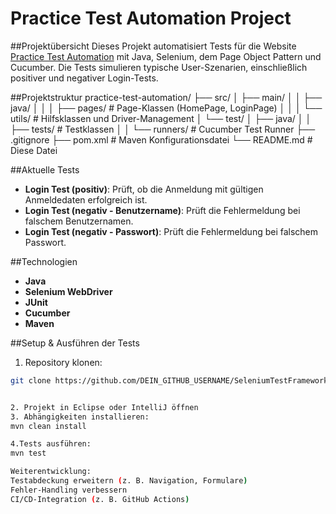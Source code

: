 # Practice Test Automation Project

##Projektübersicht
Dieses Projekt automatisiert Tests für die Website [Practice Test Automation](https://practicetestautomation.com) mit Java, Selenium, dem Page Object Pattern und Cucumber. Die Tests simulieren typische User-Szenarien, einschließlich positiver und negativer Login-Tests.

##Projektstruktur
practice-test-automation/
├── src/
│   ├── main/
│   │   ├── java/
│   │   │   ├── pages/              # Page-Klassen (HomePage, LoginPage)
│   │   │   └── utils/              # Hilfsklassen und Driver-Management
│   └── test/
│       ├── java/
│       │   ├── tests/             # Testklassen
│       │   └── runners/           # Cucumber Test Runner
├── .gitignore
├── pom.xml                       # Maven Konfigurationsdatei
└── README.md                     # Diese Datei 

##Aktuelle Tests
- **Login Test (positiv)**: Prüft, ob die Anmeldung mit gültigen Anmeldedaten erfolgreich ist.  
- **Login Test (negativ - Benutzername)**: Prüft die Fehlermeldung bei falschem Benutzernamen.  
- **Login Test (negativ - Passwort)**: Prüft die Fehlermeldung bei falschem Passwort.

##Technologien
- **Java**  
- **Selenium WebDriver**  
- **JUnit**  
- **Cucumber**  
- **Maven**  

##Setup & Ausführen der Tests
1. Repository klonen:  
```bash
git clone https://github.com/DEIN_GITHUB_USERNAME/SeleniumTestFramework.git


2. Projekt in Eclipse oder IntelliJ öffnen
3. Abhängigkeiten installieren:
mvn clean install

4.Tests ausführen:
mvn test

Weiterentwicklung:
Testabdeckung erweitern (z. B. Navigation, Formulare)
Fehler-Handling verbessern
CI/CD-Integration (z. B. GitHub Actions)
